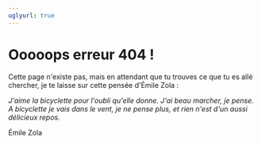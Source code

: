 ```yaml
---
uglyurl: true
---
```

# Ooooops erreur 404 !

Cette page n'existe pas, mais en attendant que tu trouves ce que tu es allé chercher, je te laisse sur cette pensée d'Émile Zola :

*J'aime la bicyclette pour l'oubli qu'elle donne. J'ai beau marcher, je pense. A bicyclette je vais dans le vent, je ne pense plus, et rien n'est d'un aussi délicieux repos.*  

Émile Zola
